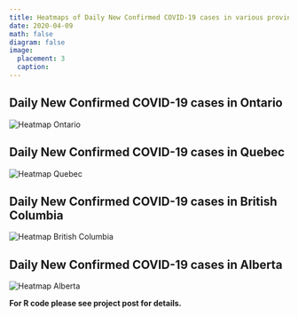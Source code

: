 ```yaml
---
title: Heatmaps of Daily New Confirmed COVID-19 cases in various provinces of Canada (update daily)
date: 2020-04-09
math: false
diagram: false
image:
  placement: 3
  caption:
---
```


## Daily New Confirmed COVID-19 cases in Ontario

![Heatmap Ontario](/img/covid19_oncase_heatmap.png)
## Daily New Confirmed COVID-19 cases in Quebec

![Heatmap Quebec](/img/covid19_qccase_heatmap.png)


## Daily New Confirmed COVID-19 cases in British Columbia

![Heatmap British Columbia](/img/covid19_bccase_heatmap.png)

## Daily New Confirmed COVID-19 cases in Alberta

![Heatmap Alberta](/img/covid19_abcase_heatmap.png)

**For R code please see project post for details.**

